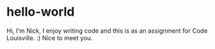# hello-world

Hi, I'm Nick, I enjoy writing code and this is as an assignment for Code Louisville. :) Nice to meet you. 
